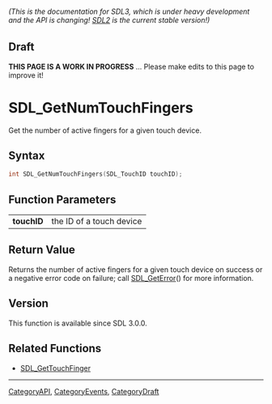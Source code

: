 ###### (This is the documentation for SDL3, which is under heavy development and the API is changing! [SDL2](https://wiki.libsdl.org/SDL2/) is the current stable version!)

## Draft

**THIS PAGE IS A WORK IN PROGRESS** ... Please make edits to this page to improve it!



<!-- #*^*^*^*^*See https://wiki.libsdl.org/SGFunctions for details on editing this page*^*^*^*^* -->
# SDL_GetNumTouchFingers

Get the number of active fingers for a given touch device.

## Syntax

```c
int SDL_GetNumTouchFingers(SDL_TouchID touchID);

```

## Function Parameters

|                 |                          |
| --------------- | ------------------------ |
| **touchID**     | the ID of a touch device |

## Return Value

Returns the number of active fingers for a given touch device on success or
a negative error code on failure; call [SDL_GetError](SDL_GetError)() for
more information.

## Version

This function is available since SDL 3.0.0.

## Related Functions

* [SDL_GetTouchFinger](SDL_GetTouchFinger)

----
[CategoryAPI](CategoryAPI), [CategoryEvents](CategoryEvents), [CategoryDraft](CategoryDraft)
<!-- #See the Style Guide for instructions on editing the footer. -->


